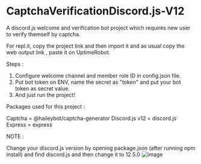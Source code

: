 # CaptchaVerificationDiscord.js-V12
A discord.js welcome and verification bot project which requires new user to verify themself by captcha.

For repl.it, copy the project link and then import it and as usual copy the web output link , paste it on UptimeRobot.

Steps :

1. Configure welcome channel and member role ID in config.json file.
2. Put bot token on ENV, name the secret as "token" and put your bot token as secret value.
3. And just run the project!

Packages used for this project :

Captcha = @haileybot/captcha-generator
Discord.js v12 = discord.js
Express = express

NOTE :

Change your discord.js version by opening package.json (after running npm install) and find discord.js and then change it to 12.5.0
![image](https://user-images.githubusercontent.com/80314385/152342365-9f4e450c-e415-4f7d-a328-d620dd62feb5.png)
